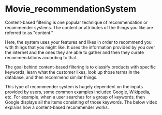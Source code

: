 # Movie_recommendationSystem
Content-based filtering is one popular technique of recommendation or recommender systems. The content or attributes of the things you like are referred to as "content." 

Here, the system uses your features and likes in order to recommend you with things that you might like. It uses the information provided by you over the internet and the ones they are able to gather and then they curate recommendations according to that.  

The goal behind content-based filtering is to classify products with specific keywords, learn what the customer likes, look up those terms in the database, and then recommend similar things.

This type of recommender system is hugely dependent on the inputs provided by users, some common examples included Google, Wikipedia, etc. For example, when a user searches for a group of keywords, then Google displays all the items consisting of those keywords. The below video explains how a content-based recommender works.